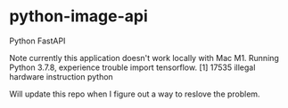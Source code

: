 # python-image-api
Python FastAPI 

Note currently this application doesn't work locally with Mac M1.
Running Python 3.7.8, experience trouble import tensorflow.
[1]    17535 illegal hardware instruction  python

Will update this repo when I figure out a way to reslove the problem.
